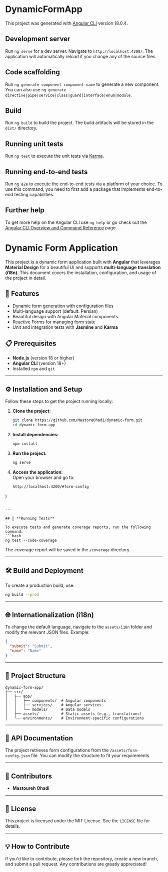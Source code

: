 # DynamicFormApp

This project was generated with [Angular CLI](https://github.com/angular/angular-cli) version 18.0.4.

## Development server

Run `ng serve` for a dev server. Navigate to `http://localhost:4200/`. The application will automatically reload if you change any of the source files.

## Code scaffolding

Run `ng generate component component-name` to generate a new component. You can also use `ng generate directive|pipe|service|class|guard|interface|enum|module`.

## Build

Run `ng build` to build the project. The build artifacts will be stored in the `dist/` directory.

## Running unit tests

Run `ng test` to execute the unit tests via [Karma](https://karma-runner.github.io).

## Running end-to-end tests

Run `ng e2e` to execute the end-to-end tests via a platform of your choice. To use this command, you need to first add a package that implements end-to-end testing capabilities.

## Further help

To get more help on the Angular CLI use `ng help` or go check out the [Angular CLI Overview and Command Reference](https://angular.dev/tools/cli) page.


# **Dynamic Form Application**

This project is a dynamic form application built with **Angular** that leverages **Material Design** for a beautiful UI and supports **multi-language translation (i18n)**. This document covers the installation, configuration, and usage of the project in detail.

## 🚀 **Features**
- Dynamic form generation with configuration files
- Multi-language support (default: Persian)
- Beautiful design with Angular Material components
- Reactive Forms for managing form state
- Unit and integration tests with **Jasmine** and **Karma**

## 📋 **Prerequisites**
- **Node.js** (version 18 or higher)
- **Angular CLI** (version 18+)
- Installed `npm` and `git`

---

## ⚙️ **Installation and Setup**

Follow these steps to get the project running locally:

1. **Clone the project:**
   ```bash
   git clone https://github.com/MastoreOhadi/dynamic-form.git
   cd dynamic-form-app
   ```

2. **Install dependencies:**
   ```bash
   npm install
   ```

3. **Run the project:**
   ```bash
   ng serve
   ```

4. **Access the application:**  
   Open your browser and go to:
   ```
   http://localhost:4200/#form-config
)
   ```

---

## 🧪 **Running Tests**

To execute tests and generate coverage reports, run the following command:
```bash
ng test --code-coverage
```
The coverage report will be saved in the `/coverage` directory.

---

## 🛠️ **Build and Deployment**

To create a production build, use:
```bash
ng build --prod
```

---

## 🌐 **Internationalization (i18n)**

To change the default language, navigate to the `assets/i18n` folder and modify the relevant JSON files. Example:
```json
{
  "submit": "Submit",
  "name": "Name"
}
```

---

## 📂 **Project Structure**

```
dynamic-form-app/
├── src/
│   ├── app/
│   │   ├── components/  # Angular components
│   │   ├── services/    # Angular services
│   │   └── models/      # Data models
│   ├── assets/          # Static assets (e.g., translations)
│   └── environments/    # Environment-specific configurations
```

---

## 📝 **API Documentation**

The project retrieves form configurations from the `/assets/form-config.json` file. You can modify the structure to fit your requirements.

---

## 👥 **Contributors**

- **Mastoureh Ohadi**

---

## 📄 **License**

This project is licensed under the MIT License. See the `LICENSE` file for details.

---

## 💡 **How to Contribute**

If you'd like to contribute, please fork the repository, create a new branch, and submit a pull request. Any contributions are greatly appreciated!
